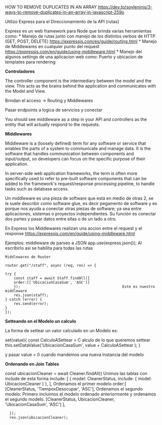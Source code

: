 HOW TO REMOVE DUPLICATES IN AN ARRAY
https://dev.to/soyleninjs/3-ways-to-remove-duplicates-in-an-array-in-javascript-259o

Utilizo Express para el Direccionamiento de la API (rutas)
    

Express es un web framework para Node que brinda varias herramientas como:
    * Manejo de rutas junto con manejo de los distintos verbos de HTTP (GET, POST, DELETE)
        https://expressjs.com/es/guide/routing.html
    * Manejo de Middlewares en cualquier punto del request
        https://expressjs.com/en/guide/using-middleware.html
    * Manejo del algunos settings de una aplicacion web como:
        Puerto y ubicacion de templates para rendering

**Controladores**

The controller component is the intermediary between the model and the view. This acts as the brains behind the application and communicates with the Model and View.

Brindan el acceso  → Routing y Middlewares

Pasar endpoints a logica de servicios y conectar

You should see middleware as a step in your API and controllers as the entity that will actually respond to the requests.

**Middlewares**

Middleware is a (loosely defined) term for any software or service that enables the parts of a system to communicate and manage data. It is the software that handles communication between components and input/output, so developers can focus on the specific purpose of their application.

In server-side web application frameworks, the term is often more specifically used to refer to pre-built software components that can be added to the framework's request/response processing pipeline, to handle tasks such as database access.

Un middleware es una pieza de software que está en medio de otras 2, se le suele describir como software glue, es decir pegamento de software y es porque nos ayuda a conectar otras piezas de software; ya sea entre aplicaciones, sistemas o proyectos independientes. Su función es conectar dos partes y pasar datos entre ellas o de un lado a otro.

En Express los Middlewares realizan una accion entre el request y el response
    https://expressjs.com/en/guide/using-middleware.html

Ejemplos:
            middleware de parseo a JSON
    app.use(express.json());
        Al escribirlo asi se habilita para todas las rutas
    
    Middlewares de Router

    router.get("/staff", async (req, res) => {
        
    try {
        const staff = await Staff.findAll({   
        order:[['UbicacionCasaSum', 'ASC']]   
        });                                               Este es nuestro middleware
        res.json(staff);
    } catch (error) {     
        res.send(error);
    }
    });



**Setteando en el Modelo un calculo**

La forma de settear un valor calculado en un Modelo es:

set(value){
    const CalculoASettear = C alculo de lo que queremos settear
    this.setDataValue('UbicacionCasaSum', value + CalculoASettear );
}

   y pasar value = 0 cuando mandemos una nueva instancia del modelo 

**Ordenando en Join Tables**

const ubicacionCleaner = await Cleaner.findAll({
      Unimos las tablas con include de esta forma
        include: [
          {
            model: CleanerStatus,
            include: {
              model: UbicacionCleaner
            }
          },
        ],
    Ordenamos el primer modelo
        order:[
          [CleanerStatus, 'TiempoxDesocupar', 'ASC'],
    Ordenamos el segundo modelo:
     Primero incluimos el modelo ordenado anteriormente y ordenamos el segundo modelo.
          [CleanerStatus, UbicacionCleaner, 'UbicacionCasaSum', 'ASC']
        ],
      
      });
      res.json(ubicacionCleaner);